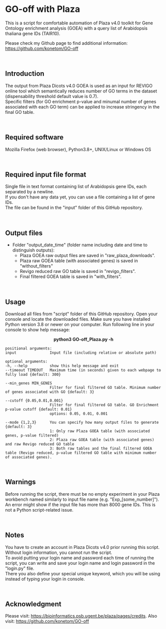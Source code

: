 # GO-off with Plaza


This is a script for comfortable automation of Plaza v4.0 toolkit for Gene Ontology enrichment analysis (GOEA) with a query list of Arabidopsis thaliana gene IDs (TAIR10). <br>

Please check my Github page to find additional information: https://github.com/konetom/GO-off

<br>

Introduction
------------
The output from Plaza Dicots v4.0 GOEA is used as an input for REVIGO online tool which semantically reduces number of GO terms in the dataset (dispensability threshold default value is 0.7). <br>
Specific filters (for GO enrichment p-value and minumal number of genes associated with each GO term) can be applied to increase stringency in the final GO table.

<br>

Required software
-----------------
Mozilla Firefox (web browser), Python3.8+, UNIX/Linux or Windows OS

<br>

Required input file format
--------------------------
Single file in text format containing list of Arabidopsis gene IDs, each separated by a newline. <br>
If you don't have any data yet, you can use a file containing a list of gene IDs. <br>
The file can be found in the "input" folder of this GitHub repository.

<br>

Output files
------------
* Folder "output_date_time" (folder name including date and time to distinguish outputs):
    * Plaza GOEA raw output files are saved in "raw_plaza_downloads".
    * Plaza raw GOEA table (with associated genes) is saved in "without_filters"
    * Revigo reduced raw GO table is saved in "revigo_filters".
    * Final filtered GOEA table is saved in "with_filters".

<br>

Usage
-----
Download all files from "script" folder of this GitHub repository.
Open your console and locate the downloaded files.
Make sure you have installed Python version 3.8 or newer on your computer.
Run following line in your console to show help message:
<br>

<p align="center">
   <b>
python3 GO-off_Plaza.py -h
   </b>
</p>

    positional arguments:
    input               Input file (including relative or absolute path)

    optional arguments:
    -h, --help          show this help message and exit
    --timeout TIMEOUT   Maximum time (in seconds) given to each webpage to fully load {default: 300}

    --min_genes MIN_GENES
                        Filter for final filtered GO table. Minimum number of genes associated with GO {default: 3}

    --cutoff {0.05,0.01,0.001}
                        Filter for final filtered GO table. GO Enrichment p-value cutoff {default: 0.01}
                        options: 0.05, 0.01, 0.001

    --mode {1,2,3}      You can specify how many output files to generate {default: 3}
                        1: Only raw Plaza GOEA table (with associated genes, p-value filtered)
                        2: Plaza raw GOEA table (with associated genes) and raw Revigo reduced GO table
                        3: Both raw tables and the final filtered GOEA table (Revigo reduced, p-value filtered GO table with minimum number of associated genes).
<br>

Warnings
--------
Before running the script, there must be no empty experiment in your Plaza workbench named similarly to input file name (e.g. "Exp_[some_number]").
An error might show if the input file has more than 8000 gene IDs. This is not a Python script-related issue.

<br>

Notes
-----
You have to create an account in Plaza Dicots v4.0 prior running this script. Without login information, you cannot run the script. <br>
To avoid putting your login name and password each time of running the script, you can write and save your login name and login password in the "login.py" file. <br>
There you also define your special unique keyword, which you will be using instead of typing your login in console. <br>

<br>

Acknowledgment
-----
Please visit: https://bioinformatics.psb.ugent.be/plaza/pages/credits.
Also visit: https://github.com/konetom/GO-off
